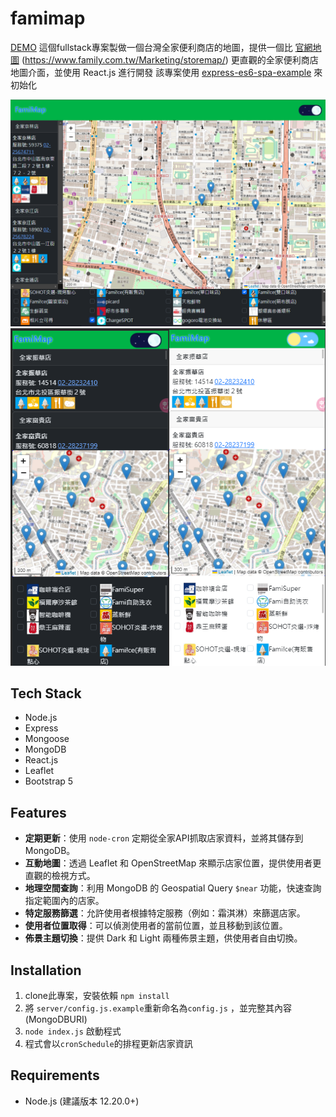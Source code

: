 # famimap

[DEMO](https://scott.is-a.dev/famimap)
這個fullstack專案製做一個台灣全家便利商店的地圖，提供一個比 [官網地圖](https://www.family.com.tw/Marketing/storemap/) (https://www.family.com.tw/Marketing/storemap/) 更直觀的全家便利商店地圖介面，並使用 React.js 進行開發
該專案使用 [express-es6-spa-example](https://github.com/scott1991/express-es6-spa-example) 來初始化

![screenshot1](READMEassets/p1.png)
![screenshot1](READMEassets/p2.png)

## Tech Stack

- Node.js
- Express
- Mongoose
- MongoDB
- React.js
- Leaflet
- Bootstrap 5

## Features

- **定期更新**：使用 `node-cron` 定期從全家API抓取店家資料，並將其儲存到 MongoDB。
- **互動地圖**：透過 Leaflet 和 OpenStreetMap 來顯示店家位置，提供使用者更直觀的檢視方式。
- **地理空間查詢**：利用 MongoDB 的 Geospatial Query `$near` 功能，快速查詢指定範圍內的店家。
- **特定服務篩選**：允許使用者根據特定服務（例如：霜淇淋）來篩選店家。
- **使用者位置取得**：可以偵測使用者的當前位置，並且移動到該位置。
- **佈景主題切換**：提供 Dark 和 Light 兩種佈景主題，供使用者自由切換。


## Installation
1. clone此專案，安裝依賴 `npm install`
2. 將 `server/config.js.example`重新命名為`config.js` ，並完整其內容(MongoDBURI)
3. `node index.js` 啟動程式
4. 程式會以`cronSchedule`的排程更新店家資訊

## Requirements

- Node.js (建議版本 12.20.0+)
